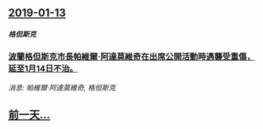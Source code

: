 ## [2019-01-13](/news/2019/01/13/index.md)

##### 格但斯克
### [波蘭格但斯克市長帕維爾·阿達莫維奇在出席公開活動時遇襲受重傷，延至1月14日不治。 ](/news/2019/01/13/波蘭格但斯克市長帕維爾-阿達莫維奇在出席公開活動時遇襲受重傷-延至1月14日不治.md)
_消息: 帕維爾·阿達莫維奇, 格但斯克_

## [前一天...](/news/2019/01/10/index.md)

